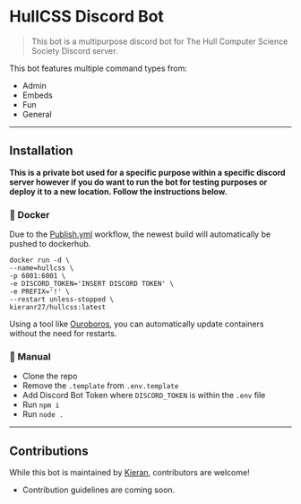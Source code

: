 # HullCSS Discord Bot
> This bot is a multipurpose discord bot for The Hull Computer Science Society Discord server. 

This bot features multiple command types from:
* Admin
* Embeds
* Fun
* General

---
## Installation 
**This is a private bot used for a specific purpose within a specific discord server however if you do want to run the bot for testing purposes or deploy it to a new location. Follow the instructions below.** 

### 🐋 Docker 
Due to the [Publish.yml](.github/workflows/publish.yml) workflow, the newest build will automatically be pushed to dockerhub.

```docker
docker run -d \
--name=hullcss \
-p 6001:6001 \
-e DISCORD_TOKEN='INSERT DISCORD TOKEN' \
-e PREFIX='!' \
--restart unless-stopped \
kieranr27/hullcss:latest
```

Using a tool like [Ouroboros](https://github.com/pyouroboros/ouroboros), you can automatically update containers without the need for restarts.

### 👷 Manual
- Clone the repo 
- Remove the `.template` from `.env.template`
- Add Discord Bot Token where `DISCORD_TOKEN` is within the `.env` file 
- Run `npm i`
- Run `node .`

---
## Contributions
While this bot is maintained by [Kieran](https://github.com/KieranRobson), contributors are welcome! 
- Contribution guidelines are coming soon.